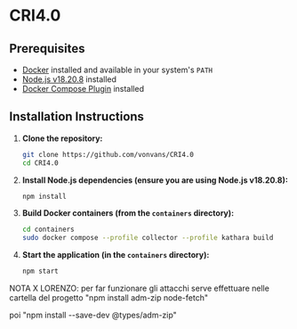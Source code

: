 # CRI4.0

## Prerequisites

- [Docker](https://www.docker.com/) installed and available in your system's `PATH`
- [Node.js v18.20.8](https://nodejs.org/en/download/) installed
- [Docker Compose Plugin](https://docs.docker.com/compose/install/) installed

## Installation Instructions

1. **Clone the repository:**
    ```sh
    git clone https://github.com/vonvans/CRI4.0
    cd CRI4.0
    ```

2. **Install Node.js dependencies (ensure you are using Node.js v18.20.8):**
    ```sh
    npm install
    ```

3. **Build Docker containers (from the `containers` directory):**
    ```sh
    cd containers
    sudo docker compose --profile collector --profile kathara build
    ```

4. **Start the application (in the `containers` directory):**
    ```sh
    npm start
    ```

NOTA X LORENZO: per far funzionare gli attacchi serve effettuare nelle cartella del progetto "npm install adm-zip node-fetch"

poi "npm install --save-dev @types/adm-zip"
